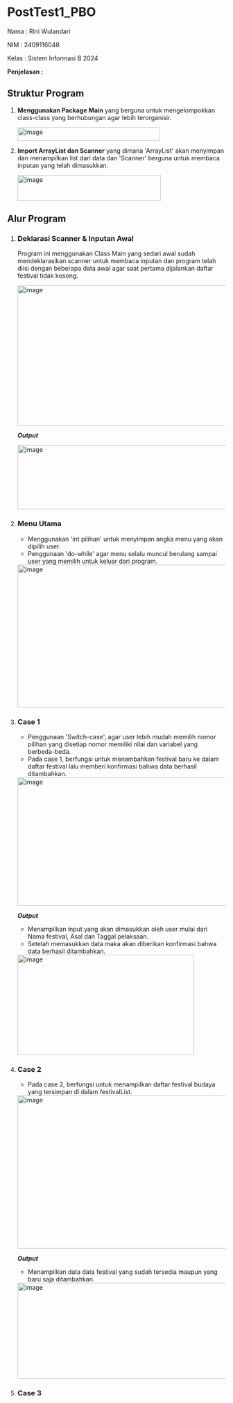 # PostTest1_PBO

Nama : Rini Wulandari

NIM : 2409116048

Kelas : Sistem Informasi B 2024

**Penjelasan :**
## Struktur Program
1. **Menggunakan Package Main** yang berguna untuk mengelompokkan class-class yang berhubungan agar lebih terorganisir.

   <img width="327" height="31" alt="image" src="https://github.com/user-attachments/assets/f9aeafec-98c6-418a-95ad-7fbced461558" />

2. **Import ArrayList dan Scanner** yang dimana 'ArrayList' akan menyimpan dan menampilkan list dari data dan 'Scanner' berguna untuk membaca inputan yang telah dimasukkan.

   <img width="330" height="59" alt="image" src="https://github.com/user-attachments/assets/b5f350d5-10ee-46e0-921d-d5bacd077a19" />
   
## Alur Program
1. ### **Deklarasi Scanner & Inputan Awal**
   Program ini menggunakan Class Main yang sedari awal sudah mendeklarasikan scanner untuk membaca inputan dan program telah diisi dengan beberapa data awal agar saat pertama dijalankan daftar festival tidak kosong.

   <img width="1256" height="323" alt="image" src="https://github.com/user-attachments/assets/1bf99633-b298-4290-8092-a9739ba26766" />

   ***Output***

   <img width="769" height="148" alt="image" src="https://github.com/user-attachments/assets/d271b2a9-eadf-474e-a6e5-570a4e740f57" />

2. ### **Menu Utama**
   - Menggunakan 'int pilihan' untuk menyimpan angka menu yang akan dipilih user.
   - Penggunaan 'do-while' agar menu selalu muncul berulang sampai user yang memilih untuk keluar dari program.

   <img width="840" height="329" alt="image" src="https://github.com/user-attachments/assets/e8d5e6c0-0b58-4c32-8831-c5447d139c62" />

3. ### **Case 1**
   - Penggunaan 'Switch-case', agar user lebih mudah memilih nomor pilihan yang disetiap nomor memiliki nilai dan variabel yang berbeda-beda.
   - Pada case 1, berfungsi untuk menambahkan festival baru ke dalam daftar festival lalu memberi konfirmasi bahwa data berhasil ditambahkan.

   <img width="742" height="296" alt="image" src="https://github.com/user-attachments/assets/78932515-9b3d-439a-96bd-bb03a64302ca" />

   ***Output***
   - Menampilkan input yang akan dimasukkan oleh user mulai dari Nama festival, Asal dan Taggal pelaksaan.
   - Setelah memasukkan data maka akan diberikan konfirmasi bahwa data berhasil ditambahkan.

   <img width="407" height="231" alt="image" src="https://github.com/user-attachments/assets/9d4adf45-992b-4570-b004-c563bffcd412" />

5. ### **Case 2**
   - Pada case 2, berfungsi untuk menampilkan daftar festival budaya yang tersimpan di dalam festivalList.

   <img width="1387" height="353" alt="image" src="https://github.com/user-attachments/assets/e553125d-d5db-4df3-9a82-334dce13ce47" />

   ***Output***
   - Menampilkan data data festival yang sudah tersedia maupun yang baru saja ditambahkan.

    <img width="772" height="221" alt="image" src="https://github.com/user-attachments/assets/d14d6e57-22a2-4467-b7d0-0dc7e825b32c" />

6. ### **Case 3**





